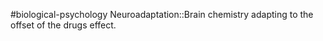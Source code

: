#biological-psychology 
Neuroadaptation::Brain chemistry adapting to the offset of the drugs effect.
